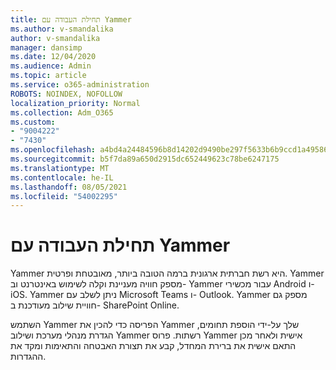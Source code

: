 ```yaml
---
title: תחילת העבודה עם Yammer
ms.author: v-smandalika
author: v-smandalika
manager: dansimp
ms.date: 12/04/2020
ms.audience: Admin
ms.topic: article
ms.service: o365-administration
ROBOTS: NOINDEX, NOFOLLOW
localization_priority: Normal
ms.collection: Adm_O365
ms.custom:
- "9004222"
- "7430"
ms.openlocfilehash: a4bd4a24484596b8d14202d9490be297f5633b6b9ccd1a4958673b49752f77c7
ms.sourcegitcommit: b5f7da89a650d2915dc652449623c78be6247175
ms.translationtype: MT
ms.contentlocale: he-IL
ms.lasthandoff: 08/05/2021
ms.locfileid: "54002295"
---
```

# <a name="get-started-with-yammer"></a>תחילת העבודה עם Yammer

Yammer היא רשת חברתית ארגונית ברמה הטובה ביותר, מאובטחת ופרטית. Yammer מספק חוויה מעניינת וקלה לשימוש באינטרנט וב- Yammer עבור מכשירי Android ו- iOS. Yammer ניתן לשלב עם Microsoft Teams ו- Outlook. Yammer מספק גם חוויית שילוב מעודכנת ב- SharePoint Online.

השתמש Yammer הפריסה כדי להכין את Yammer שלך על-ידי הוספת תחומים, הגדרת מנהלי מערכת ושילוב Yammer רשתות. פרוס Yammer אישית ולאחר מכן התאם אישית את ברירת המחדל, קבע את תצורת האבטחה והתאימות ומקד את ההגדרות.